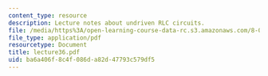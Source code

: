 ```yaml
---
content_type: resource
description: Lecture notes about undriven RLC circuits.
file: /media/https%3A/open-learning-course-data-rc.s3.amazonaws.com/8-022-physics-ii-electricity-and-magnetism-fall-2006/ba6a406f8c4f086da82d47793c579df5_lecture36.pdf
file_type: application/pdf
resourcetype: Document
title: lecture36.pdf
uid: ba6a406f-8c4f-086d-a82d-47793c579df5
---
```

